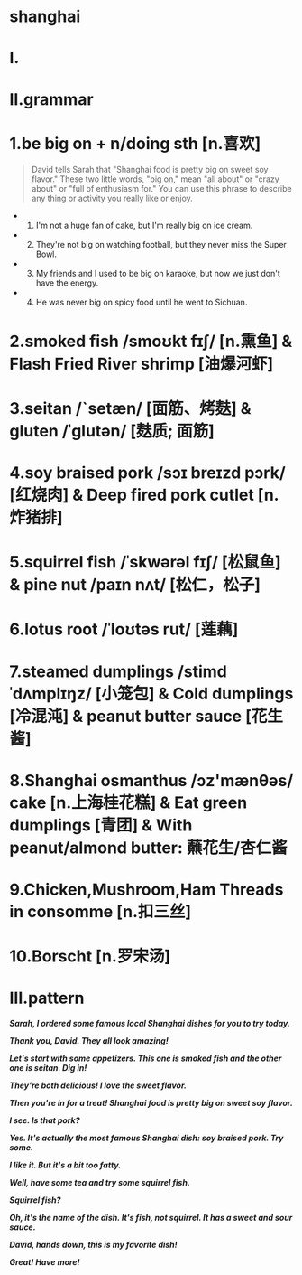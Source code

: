 # shanghai
# I.




# II.grammar
# 1.be big on + n/doing sth [n.喜欢]
>  David tells Sarah that "Shanghai food is pretty big on sweet soy flavor." These two little words, "big on," mean "all about" or "crazy about" or "full of enthusiasm for." You can use this phrase to describe any thing or activity you really like or enjoy.

- 1. I'm not a huge fan of cake, but I'm really big on ice cream.

- 2. They're not big on watching football, but they never miss the Super Bowl.

- 3. My friends and I used to be big on karaoke, but now we just don't have the energy.

- 4. He was never big on spicy food until he went to Sichuan.

# 2.smoked fish /smoʊkt fɪʃ/ [n.熏鱼] & Flash Fried River shrimp [油爆河虾]



# 3.seitan /ˋsetæn/ [面筋、烤麸] & gluten /ˈglutən/ [麸质; 面筋]



# 4.soy braised pork /sɔɪ breɪzd pɔrk/ [红烧肉] & Deep fired pork cutlet [n.炸猪排]



# 5.squirrel fish /ˈskwərəl fɪʃ/ [松鼠鱼] & pine nut /paɪn nʌt/ [松仁，松子]



# 6.lotus root /ˈloʊtəs rut/ [莲藕]



# 7.steamed dumplings /stimd ˈdʌmplɪŋz/ [小笼包] & Cold dumplings [冷混沌] & peanut butter sauce [花生酱]


# 8.Shanghai osmanthus /ɔz'mænθəs/ cake [n.上海桂花糕] & Eat green dumplings [青团] & With peanut/almond  butter: 蘸花生/杏仁酱



# 9.Chicken,Mushroom,Ham Threads in consomme [n.扣三丝]


# 10.Borscht [n.罗宋汤]








# III.pattern
***Sarah, I ordered some famous local Shanghai dishes for you to try today.***

***Thank you, David. They all look amazing!***

***Let's start with some appetizers. This one is smoked fish and the other one is seitan. Dig in!***

***They're both delicious! I love the sweet flavor.***

***Then you're in for a treat! Shanghai food is pretty big on sweet soy flavor.***

***I see. Is that pork?***

***Yes. It's actually the most famous Shanghai dish: soy braised pork. Try some.***

***I like it. But it's a bit too fatty.***

***Well, have some tea and try some squirrel fish.***

***Squirrel fish?***

***Oh, it's the name of the dish. It's fish, not squirrel. It has a sweet and sour sauce.***

***David, hands down, this is my favorite dish!***

***Great! Have more!***





